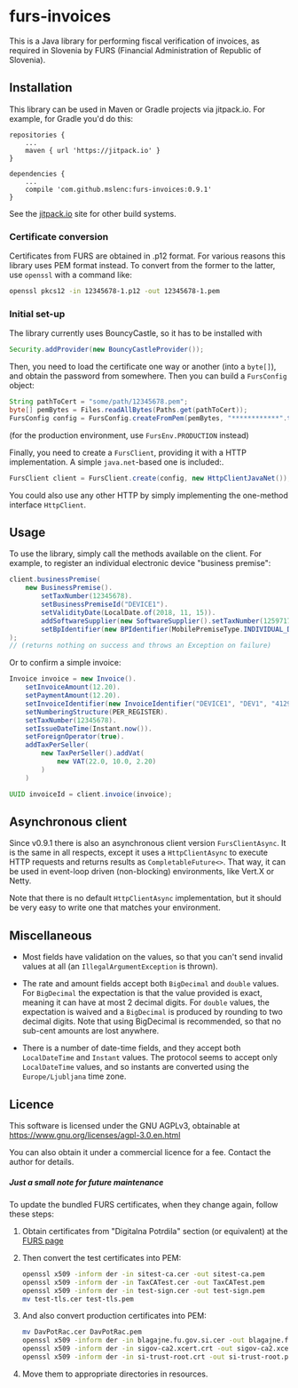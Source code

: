 # furs-invoices

This is a Java library for performing fiscal verification of invoices,
as required in Slovenia by FURS (Financial Administration of Republic of 
Slovenia).

## Installation

This library can be used in Maven or Gradle projects via jitpack.io. For example,
for Gradle you'd do this:

```
repositories {
    ...
    maven { url 'https://jitpack.io' }
}

dependencies {
    ...
    compile 'com.github.mslenc:furs-invoices:0.9.1'
}
```

See the [jitpack.io](https://jitpack.io/#mslenc/furs-invoices) site for other
build systems.

### Certificate conversion

Certificates from FURS are obtained in .p12 format. For various reasons this library 
uses PEM format instead. To convert from the former to the latter, use `openssl` with
a command like:

```bash
openssl pkcs12 -in 12345678-1.p12 -out 12345678-1.pem
```

### Initial set-up

The library currently uses BouncyCastle, so it has to be installed with

```java
Security.addProvider(new BouncyCastleProvider());
```

Then, you need to load the certificate one way or another (into a `byte[]`),
and obtain the password from somewhere. Then you can build a `FursConfig` object:

```java
String pathToCert = "some/path/12345678.pem";
byte[] pemBytes = Files.readAllBytes(Paths.get(pathToCert));
FursConfig config = FursConfig.createFromPem(pemBytes, "************".toCharArray(), FursEnv.TEST);
```

(for the production environment, use `FursEnv.PRODUCTION` instead)

Finally, you need to create a `FursClient`, providing it with a HTTP implementation.
A simple `java.net`-based one is included:.

```java
FursClient client = FursClient.create(config, new HttpClientJavaNet());
```

You could also use any other HTTP by simply implementing the one-method
interface `HttpClient`.

## Usage

To use the library, simply call the methods available on the client. 
For example, to register an individual electronic device "business 
premise":

```java
client.businessPremise(
    new BusinessPremise().
        setTaxNumber(12345678).
        setBusinessPremiseId("DEVICE1").
        setValidityDate(LocalDate.of(2018, 11, 15)).
        addSoftwareSupplier(new SoftwareSupplier().setTaxNumber(12597171)).
        setBpIdentifier(new BPIdentifier(MobilePremiseType.INDIVIDUAL_DEVICE))
);
// (returns nothing on success and throws an Exception on failure)
```

Or to confirm a simple invoice:

```java
Invoice invoice = new Invoice().
    setInvoiceAmount(12.20).
    setPaymentAmount(12.20).
    setInvoiceIdentifier(new InvoiceIdentifier("DEVICE1", "DEV1", "41294871")).
    setNumberingStructure(PER_REGISTER).
    setTaxNumber(12345678).
    setIssueDateTime(Instant.now()).
    setForeignOperator(true).
    addTaxPerSeller(
        new TaxPerSeller().addVat(
            new VAT(22.0, 10.0, 2.20)
        )
    )

UUID invoiceId = client.invoice(invoice);
```

## Asynchronous client

Since v0.9.1 there is also an asynchronous client version `FursClientAsync`. It is the same
in all respects, except it uses a `HttpClientAsync` to execute HTTP requests and returns
results as `CompletableFuture<>`. That way, it can be used in event-loop driven (non-blocking)
environments, like Vert.X or Netty.

Note that there is no default `HttpClientAsync` implementation, but it should be very easy
to write one that matches your environment. 

## Miscellaneous

* Most fields have validation on the values, so that you can't send
  invalid values at all (an `IllegalArgumentException` is thrown).
  
* The rate and amount fields accept both `BigDecimal` and `double` values.
  For `BigDecimal` the expectation is that the value provided is exact,
  meaning it can have at most 2 decimal digits. For `double` values, the
  expectation is waived and a `BigDecimal` is produced by rounding to two
  decimal digits. Note that using BigDecimal is recommended, so that no
  sub-cent amounts are lost anywhere.
  
* There is a number of date-time fields, and they accept both `LocalDateTime`
  and `Instant` values. The protocol seems to accept only `LocalDateTime` 
  values, and so instants are converted using the `Europe/Ljubljana` time
  zone.
  

## Licence

This software is licensed under the GNU AGPLv3, obtainable at
https://www.gnu.org/licenses/agpl-3.0.en.html

You can also obtain it under a commercial licence for a fee. Contact
the author for details.


##### Just a small note for future maintenance
  
To update the bundled FURS certificates, when they change again, follow
these steps:

1. Obtain certificates from "Digitalna Potrdila" section (or equivalent) at the
   [FURS page](https://edavki.durs.si/EdavkiPortal/OpenPortal/CommonPages/Opdynp/PageD.aspx?category=dpr_teh_spec)

2. Then convert the test certificates into PEM:

   ```bash
   openssl x509 -inform der -in sitest-ca.cer -out sitest-ca.pem
   openssl x509 -inform der -in TaxCATest.cer -out TaxCATest.pem
   openssl x509 -inform der -in test-sign.cer -out test-sign.pem
   mv test-tls.cer test-tls.pem
   ```

3. And also convert production certificates into PEM:

   ```bash
   mv DavPotRac.cer DavPotRac.pem
   openssl x509 -inform der -in blagajne.fu.gov.si.cer -out blagajne.fu.gov.si.pem
   openssl x509 -inform der -in sigov-ca2.xcert.crt -out sigov-ca2.xcert.pem
   openssl x509 -inform der -in si-trust-root.crt -out si-trust-root.pem
   ```

4. Move them to appropriate directories in resources.